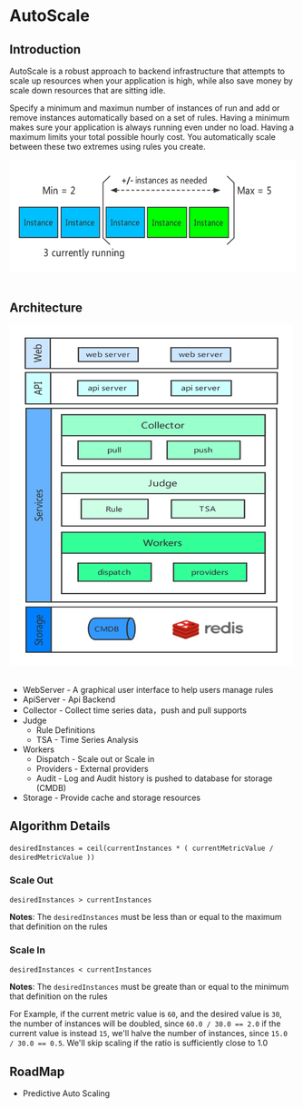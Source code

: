 # AutoScale

## Introduction
AutoScale is a robust approach to backend infrastructure that attempts to scale
up resources when your application is high, while also save money by scale down
resources that are sitting idle.

Specify a minimum and maximun number of instances of run and add or remove
instances automatically based on a set of rules. Having a minimum makes sure
your application is always running even under no load. Having a maximum limits your
total possible hourly cost. You automatically scale between these two extremes
using rules you create.

<div> <img src="./docs/img/autoscale_example.png" height="200" width="600" /> </div><br>

## Architecture

<div> <img src="./docs/img/autoscale_architecture.png" height="600" width="500" /> </div><br>

- WebServer - A graphical user interface to help users manage rules
- ApiServer - Api Backend
- Collector - Collect time series data，push and pull supports
- Judge
    - Rule Definitions
    - TSA - Time Series Analysis
- Workers
    - Dispatch - Scale out or Scale in
    - Providers - External providers
    - Audit - Log and Audit history is pushed to database for storage (CMDB)
- Storage - Provide cache and storage resources


## Algorithm Details


```
desiredInstances = ceil(currentInstances * ( currentMetricValue / desiredMetricValue ))
```

### Scale Out

```
desiredInstances > currentInstances
```

**Notes**: The `desiredInstances` must be less than or equal to the maximum that definition on the rules

### Scale In

```
desiredInstances < currentInstances
```

**Notes**: The `desiredInstances` must be greate than or equal to the minimum that definition on the rules


For Example, if the current metric value is `60`, and the desired value is `30`,
the number of instances will be doubled, since `60.0 / 30.0 == 2.0` if the
current value is instead `15`, we'll halve the number of instances, since `15.0
/ 30.0 == 0.5`. We'll skip scaling if the ratio is sufficiently close to 1.0


## RoadMap

- Predictive Auto Scaling
